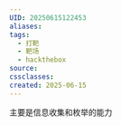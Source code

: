 ```yaml
---
UID: 20250615122453
aliases: 
tags:
  - 打靶
  - 靶场
  - hackthebox
source: 
cssclasses: 
created: 2025-06-15
---
```

主要是信息收集和枚举的能力